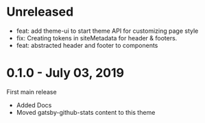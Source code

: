 # Unreleased

- feat: add theme-ui to start theme API for customizing page style
- fix: Creating tokens in siteMetadata for header & footers.
- feat: abstracted header and footer to components

# 0.1.0 - July 03, 2019

First main release

- Added Docs
- Moved gatsby-github-stats content to this theme
